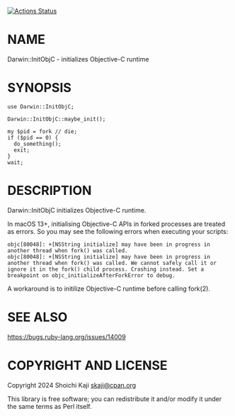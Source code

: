[![Actions Status](https://github.com/skaji/perl-Darwin-InitObjC/actions/workflows/test.yml/badge.svg)](https://github.com/skaji/perl-Darwin-InitObjC/actions)

# NAME

Darwin::InitObjC - initializes Objective-C runtime

# SYNOPSIS

    use Darwin::InitObjC;

    Darwin::InitObjC::maybe_init();

    my $pid = fork // die;
    if ($pid == 0) {
      do_something();
      exit;
    }
    wait;

# DESCRIPTION

Darwin::InitObjC initializes Objective-C runtime.

In macOS 13+, initialising Objective-C APIs in forked processes are treated as errors.
So you may see the following errors when executing your scripts:

    objc[80048]: +[NSString initialize] may have been in progress in another thread when fork() was called.
    objc[80048]: +[NSString initialize] may have been in progress in another thread when fork() was called. We cannot safely call it or ignore it in the fork() child process. Crashing instead. Set a breakpoint on objc_initializeAfterForkError to debug.

A workaround is to initilize Objective-C runtime before calling fork(2).

# SEE ALSO

https://bugs.ruby-lang.org/issues/14009

# COPYRIGHT AND LICENSE

Copyright 2024 Shoichi Kaji <skaji@cpan.org>

This library is free software; you can redistribute it and/or modify
it under the same terms as Perl itself.
